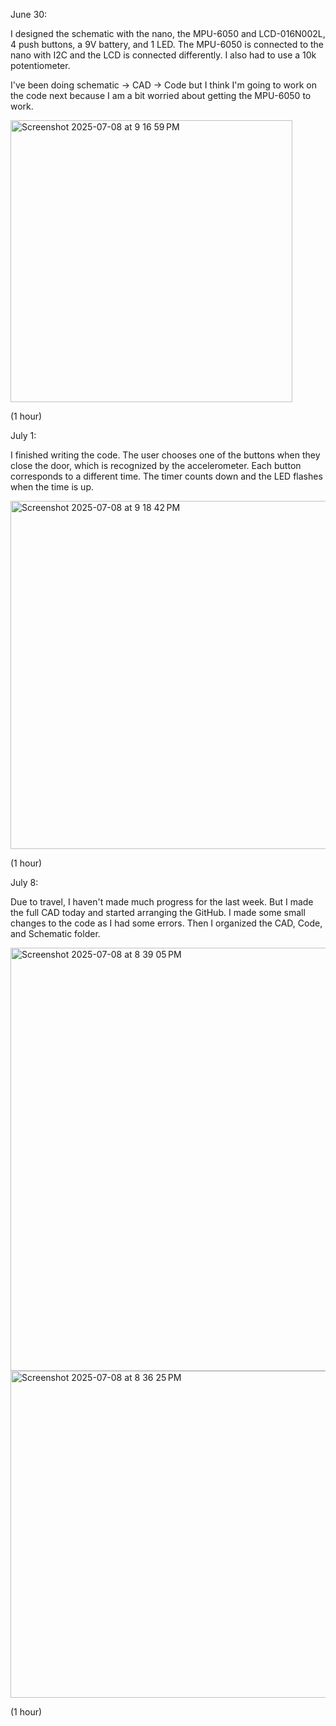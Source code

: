 June 30:

I designed the schematic with the nano, the MPU-6050 and LCD-016N002L, 4 push buttons, a 9V battery, and 1 LED. The MPU-6050 is connected to the nano with I2C and the LCD is connected differently. I also had to use a 10k potentiometer. 

I've been doing schematic -> CAD -> Code but I think I'm going to work on the code next because I am a bit worried about getting the MPU-6050 to work. 

<img width="451" alt="Screenshot 2025-07-08 at 9 16 59 PM" src="https://github.com/user-attachments/assets/a325bc58-6234-42aa-969c-1798629d721d" />


(1 hour)

July 1:

I finished writing the code. The user chooses one of the buttons when they close the door, which is recognized by the accelerometer. Each button corresponds to a different time. The timer counts down and the LED flashes when the time is up. 

<img width="557" alt="Screenshot 2025-07-08 at 9 18 42 PM" src="https://github.com/user-attachments/assets/5d79672c-f00c-4a50-929e-855da5c4819b" />


(1 hour)

July 8:

Due to travel, I haven't made much progress for the last week. But I made the full CAD today and started arranging the GitHub. I made some small changes to the code as I had some errors. Then I organized the CAD, Code, and Schematic folder. 

<img width="677" alt="Screenshot 2025-07-08 at 8 39 05 PM" src="https://github.com/user-attachments/assets/e1c0b530-d276-4683-aa26-125bf04779d6" />
<img width="523" alt="Screenshot 2025-07-08 at 8 36 25 PM" src="https://github.com/user-attachments/assets/c33b1ece-e92c-4ec6-b618-4c9d7ec9ffb3" />


(1 hour)

